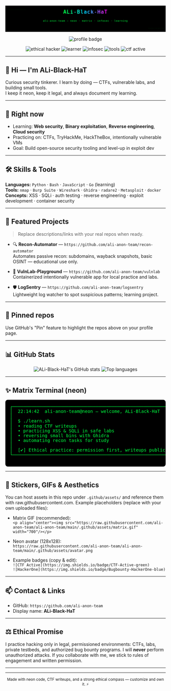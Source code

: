 <!--
  Profile README for GitHub user: ali-anon-team
  Display name: ALi-Black-HaT
  Copy this entire file into the repo named "ali-anon-team" (create repo exactly with that name)
-->

<!-- ========== NEON SVG BANNER (embedded) ========== -->
<p align="center">
  <img alt="ALi-Black-HaT Banner" src='data:image/svg+xml;utf8,
  <svg xmlns="http://www.w3.org/2000/svg" width="1100" height="180">
    <defs>
      <linearGradient id="g" x1="0" x2="1">
        <stop offset="0" stop-color="%2300ff41"/>
        <stop offset="0.5" stop-color="%2300d0ff"/>
        <stop offset="1" stop-color="%23ff00ea"/>
      </linearGradient>
      <filter id="f" x="-20%" y="-20%" width="140%" height="140%">
        <feGaussianBlur stdDeviation="2.2" result="blur"/>
        <feMerge><feMergeNode in="blur"/><feMergeNode in="SourceGraphic"/></feMerge>
      </filter>
    </defs>
    <rect width="100%" height="100%" fill="%23000"/>
    <g filter="url(%23f)">
      <text x="50%" y="55" font-family="Consolas,monospace" font-size="34" text-anchor="middle" fill="url(%23g)" opacity="0.98" style="letter-spacing:3px">ALi-Black-HaT</text>
      <text x="50%" y="110" font-family="Consolas,monospace" font-size="16" text-anchor="middle" fill="%2300ff41" opacity="0.65" style="letter-spacing:2px">ali-anon-team — neon · matrix · infosec · learning</text>
    </g>
    <g opacity="0.07" fill="%2300ff41" font-family="monospace" font-size="11">
      <text x="20" y="30">101001101001010110</text>
      <text x="980" y="160">010101110100111010</text>
    </g>
  </svg>' width="100%"/>
</p>

<p align="center">
  <img src="https://img.shields.io/badge/ALi-Black-HaT-ali--anon--team-00ff41?style=for-the-badge&logo=github" alt="profile badge"/>
</p>

<p align="center">
  <img src="https://img.shields.io/badge/⚡️-Ethical%20Hacker-%2300e676?style=flat-square" alt="ethical hacker" />
  <img src="https://img.shields.io/badge/🧠-Learner-%2390caf9?style=flat-square" alt="learner" />
  <img src="https://img.shields.io/badge/🔒-InfoSec-%23b39ddb?style=flat-square" alt="infosec" />
  <img src="https://img.shields.io/badge/🛠-Tools-%23ffb74d?style=flat-square" alt="tools" />
  <img src="https://img.shields.io/badge/CTF-Active-green?style=flat-square" alt="ctf active" />
</p>

---

## 👾 Hi — I'm **ALi-Black-HaT**
Curious security tinkerer. I learn by doing — CTFs, vulnerable labs, and building small tools.  
I keep it neon, keep it legal, and always document my learning.

---

## 🧭 Right now
- Learning: **Web security**, **Binary exploitation**, **Reverse engineering**, **Cloud security**
- Practicing on: CTFs, TryHackMe, HackTheBox, intentionally vulnerable VMs
- Goal: Build open-source security tooling and level-up in exploit dev

---

## 🛠 Skills & Tools
**Languages:** `Python` · `Bash` · `JavaScript` · `Go` (learning)  
**Tools:** `nmap` · `Burp Suite` · `Wireshark` · `Ghidra` · `radare2` · `Metasploit` · `docker`  
**Concepts:** XSS · SQLi · auth testing · reverse engineering · exploit development · container security

---

## 🚀 Featured Projects
> Replace descriptions/links with your real repos when ready.

- 🔍 **Recon-Automator** — `https://github.com/ali-anon-team/recon-automator`  
  Automates passive recon: subdomains, wayback snapshots, basic OSINT — educational use only.

- 🧪 **VulnLab-Playground** — `https://github.com/ali-anon-team/vulnlab`  
  Containerized intentionally vulnerable app for local practice and labs.

- 🛡 **LogSentry** — `https://github.com/ali-anon-team/logsentry`  
  Lightweight log watcher to spot suspicious patterns; learning project.

---

## 📌 Pinned repos
Use GitHub's "Pin" feature to highlight the repos above on your profile page.

---

## 📊 GitHub Stats
<p align="center">
  <img alt="ALi-Black-HaT's GitHub stats" src="https://github-readme-stats.vercel.app/api?username=ali-anon-team&show_icons=true&theme=dark&hide_border=true&count_private=true" />
  <img alt="Top languages" src="https://github-readme-stats.vercel.app/api/top-langs/?username=ali-anon-team&layout=compact&theme=dark&hide_border=true" />
</p>

---

## ✨ Matrix Terminal (neon)
<div align="center">
  <pre style="background:#000;color:#00FF41;padding:14px;border-radius:8px;line-height:1.08;font-family:Consolas,monospace;">
┌───────────────────────────────────────────────────────────────┐
│  22:14:42  ali-anon-team@neon — welcome, ALi-Black-HaT       │
│                                                               │
│  $ ./learn.sh                                                  │
│  • reading CTF writeups                                        │
│  • practicing XSS & SQLi in safe labs                          │
│  • reversing small bins with Ghidra                            │
│  • automating recon tasks for study                            │
│                                                               │
│  [✔] Ethical practice: permission first, writeups public       │
└───────────────────────────────────────────────────────────────┘
  </pre>
</div>

---

## 🧩 Stickers, GIFs & Aesthetics
You can host assets in this repo under `.github/assets/` and reference them with raw.githubusercontent.com. Example placeholders (replace with your own uploaded files):

- Matrix GIF (recommended):  
  `<p align="center"><img src="https://raw.githubusercontent.com/ali-anon-team/ali-anon-team/main/.github/assets/matrix.gif" width="700"/></p>`

- Neon avatar (128x128):  
  `https://raw.githubusercontent.com/ali-anon-team/ali-anon-team/main/.github/assets/avatar.png`

- Example badges (copy & edit):  
  `![CTF Active](https://img.shields.io/badge/CTF-Active-green)`  
  `![HackerOne](https://img.shields.io/badge/Bugbounty-HackerOne-blue)`

---

## 📫 Contact & Links
- GitHub: `https://github.com/ali-anon-team`  
- Display name: **ALi-Black-HaT**  


---

## ⚖️ Ethical Promise
I practice hacking only in legal, permissioned environments: CTFs, labs, private testbeds, and authorized bug bounty programs. I will **never** perform unauthorized attacks. If you collaborate with me, we stick to rules of engagement and written permission.

---



---

<p align="center"><sub>Made with neon code, CTF writeups, and a strong ethical compass — customize and own it. ⚡️</sub></p>
